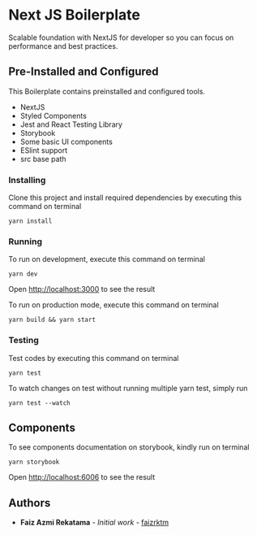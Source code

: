 # Next JS Boilerplate
Scalable foundation with NextJS for developer so you can focus on performance and best practices.

## Pre-Installed and Configured
This Boilerplate contains preinstalled and configured tools.
* NextJS
* Styled Components
* Jest and React Testing Library
* Storybook
* Some basic UI components
* ESlint support
* src base path

### Installing
Clone this project and install required dependencies by executing this command on terminal

```
yarn install
```

### Running
To run on development, execute this command on terminal

```
yarn dev
```

Open [http://localhost:3000](http://localhost:3000) to see the result

To run on production mode, execute this command on terminal

```
yarn build && yarn start
```

### Testing
Test codes by executing this command on terminal

```
yarn test
```

To watch changes on test without running multiple yarn test, simply run

```
yarn test --watch
```

## Components
To see components documentation on storybook, kindly run on terminal
```
yarn storybook
```

Open [http://localhost:6006](http://localhost:6006) to see the result

## Authors

* **Faiz Azmi Rekatama** - *Initial work* - [faizrktm](https://github.com/faizrktm)
